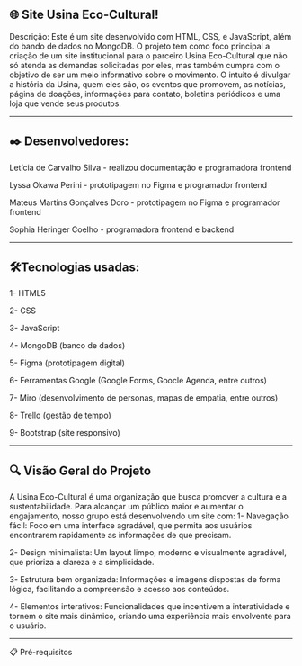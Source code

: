 ## 🌐 Site Usina Eco-Cultural!

Descrição:
Este é um site desenvolvido com HTML, CSS, e JavaScript, além do bando de dados no MongoDB. O projeto tem como foco principal a criação de um site institucional para o parceiro Usina Eco-Cultural que não só atenda as demandas solicitadas por eles, mas também cumpra com o objetivo de ser um meio informativo sobre o movimento. O intuito é divulgar a história da Usina, quem eles são, os eventos que promovem, as notícias, página de doações, informações para contato, boletins periódicos e uma loja que vende seus produtos.

---

## ✒️ Desenvolvedores:

Letícia de Carvalho Silva - realizou documentação e programadora frontend

Lyssa Okawa Perini - prototipagem no Figma e programador frontend

Mateus Martins Gonçalves Doro - prototipagem no Figma e programador frontend

Sophia Heringer Coelho - programadora frontend e backend

---
## 🛠️Tecnologias usadas:
1- HTML5

2- CSS

3- JavaScript

4- MongoDB (banco de dados)

5- Figma (prototipagem digital)

6- Ferramentas Google (Google Forms, Goocle Agenda, entre outros)

7- Miro (desenvolvimento de personas, mapas de empatia, entre outros)

8- Trello (gestão de tempo)

9- Bootstrap (site responsivo)

---
## 🔍 Visão Geral do Projeto

A Usina Eco-Cultural é uma organização que busca promover a cultura e a sustentabilidade. Para alcançar um público maior e aumentar o engajamento, nosso grupo está desenvolvendo um site com:
  1- Navegação fácil: Foco em uma interface agradável, que permita aos usuários encontrarem rapidamente as informações de que precisam.
  
  2- Design minimalista: Um layout limpo, moderno e visualmente agradável, que prioriza a clareza e a simplicidade.
  
  3- Estrutura bem organizada: Informações e imagens dispostas de forma lógica, facilitando a compreensão e acesso aos conteúdos.
  
  4- Elementos interativos: Funcionalidades que incentivem a interatividade e tornem o site mais dinâmico, criando uma experiência mais envolvente para o usuário.

--- 
📋 Pré-requisitos
